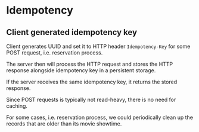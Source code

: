 # Idempotency

## Client generated idempotency key

Client generates UUID and set it to HTTP header `Idempotency-Key` for some POST request, i.e. reservation process.

The server then will process the HTTP request and stores the HTTP response alongside idempotency key in a persistent storage.

If the server receives the same idempotency key, it returns the stored response.

Since POST requests is typically not read-heavy, there is no need for caching.

For some cases, i.e. reservation process, we could periodically clean up the records that are older than its movie showtime.
